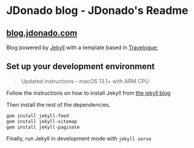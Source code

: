 # JDonado blog - JDonado's Readme

## [blog.jdonado.com](https://blog.jdonado.com)

Blog powered by [Jekyll](https://jekyllrb.com/) with a template based in [Travelogue](https://github.com/SalGnt/Travelogue);

## Set up your development environment

> Updated instructions – macOS 13.1+ with ARM CPU

Follow the instructions on how to install Jekyll from [the jekyll blog](https://jekyllrb.com/docs/installation/macos/)

Then install the rest of the dependencies.

```sh
gem install jekyll-feed
gem install jekyll-sitemap
gem install jekyll-paginate
```

Finally, run Jekyll in development mode with `jekyll serve`
